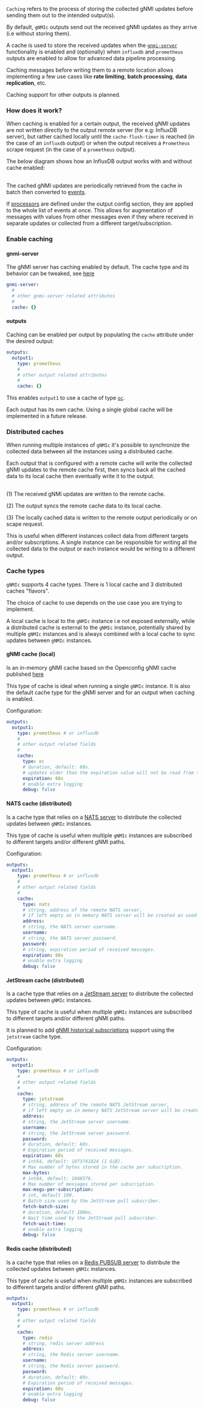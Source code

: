 
`Caching` refers to the process of storing the collected gNMI updates before sending them out to the intended output(s).

By default, `gNMIc` outputs send out the received gNMI updates as they arrive (i.e without storing them).

A cache is used to store the received updates when the [`gnmi-server`](gnmi_server.md) functionality is enabled and (optionally) when `influxdb` and `prometheus` outputs are enabled to allow for advanced data pipeline processing.

Caching messages before writing them to a remote location allows implementing a few use cases like **rate limiting**, **batch processing**, **data replication**, etc.

Caching support for other outputs is planned.

### How does it work?

When caching is enabled for a certain output, the received gNMI updates are not written directly to the output remote server (for e.g: InfluxDB server), but rather cached locally until the `cache-flush-timer` is reached (in the case of an `influxdb` output) or when the output receives a `Prometheus` scrape request (in the case of a `prometheus` output).

The below diagram shows how an InfluxDB output works with and without cache enabled:

<div class="mxgraph" style="max-width:100%;border:1px solid transparent;margin:0 auto; display:block;" data-mxgraph="{&quot;page&quot;:10,&quot;zoom&quot;:1.4,&quot;highlight&quot;:&quot;#0000ff&quot;,&quot;nav&quot;:true,&quot;check-visible-state&quot;:true,&quot;resize&quot;:true,&quot;url&quot;:&quot;https://raw.githubusercontent.com/karimra/gnmic/diagrams/diagrams/influxdb_output_with_without_cache.drawio&quot;}"></div>

<script type="text/javascript" src="https://cdn.jsdelivr.net/gh/hellt/drawio-js@main/embed2.js?&fetch=https%3A%2F%2Fraw.githubusercontent.com%2Fkarimra%2Fgnmic%2Fdiagrams%2F/influxdb_output_with_without_cache.drawio" async></script>

The cached gNMI updates are periodically retrieved from the cache in batch then converted to [events](event_processors/intro.md#the-event-format).

If [processors](event_processors/intro.md) are defined under the output config section, they are applied to the whole list of events at once. This allows for augmentation of messages with values from other messages even if they where received in separate updates or collected from a different target/subscription.

### Enable caching

#### gnmi-server

The gNMI server has caching enabled by default.
The cache type and its behavior can be tweaked, see [here](#cache-types)

```yaml
gnmi-server:
  #
  # other gnmi-server related attributes
  #
  cache: {}
```

#### outputs

Caching can be enabled per output by populating the `cache` attribute under the desired output:

```yaml
outputs:
  output1:
    type: prometheus
    #
    # other output related attributes
    #
    cache: {}
```

This enables `output1` to use a cache of type [`oc`](#gnmi-cache).

Each output has its own cache.
Using a single global cache will be implemented in a future release.

### Distributed caches

When running multiple instances of `gNMIc` it's possible to synchronize the collected data between all the instances using a distributed cache.

Each output that is configured with a remote cache will write the collected gNMI updates to the remote cache first, then syncs back all the cached data to its local cache then eventually write it to the output.

<div class="mxgraph" style="max-width:100%;border:1px solid transparent;margin:0 auto; display:block;" data-mxgraph="{&quot;page&quot;:10,&quot;zoom&quot;:1.4,&quot;highlight&quot;:&quot;#0000ff&quot;,&quot;nav&quot;:true,&quot;check-visible-state&quot;:true,&quot;resize&quot;:true,&quot;url&quot;:&quot;https://raw.githubusercontent.com/karimra/gnmic/diagrams/diagrams/distributed_caches.drawio&quot;}"></div>

<script type="text/javascript" src="https://cdn.jsdelivr.net/gh/hellt/drawio-js@main/embed2.js?&fetch=https%3A%2F%2Fraw.githubusercontent.com%2Fkarimra%2Fgnmic%2Fdiagrams%2F/distributed_caches.drawio" async></script>

(1) The received gNMI updates are written to the remote cache.

(2) The output syncs the remote cache data to its local cache.

(3) The locally cached data is written to the remote output periodically or on scape request.

This is useful when different instances collect data from different targets and/or subscriptions. A single instance can be responsible for writing all the collected data to the output or each instance would be writing to a different output.

### Cache types

`gNMIc` supports 4 cache types. There is 1 local cache and 3 distributed caches "flavors".

The choice of cache to use depends on the use case you are trying to implement.

A local cache is local to the `gNMIc` instance i.e not exposed externally,
while a distributed cache is external to the `gNMIc` instance, potentially shared by multiple `gNMIc` instances and is always combined with a local cache to sync updates between `gNMIc` instances.

#### gNMI cache (local)

Is an in-memory gNMI cache based on the Openconfig gNMI cache published [here](https://github.com/openconfig/gnmi/tree/master/cache)

This type of cache is ideal when running a single `gNMIc` instance. It is also the default cache type for the gNMI server and for an output when caching is enabled.

Configuration:

```yaml
outputs:
  output1:
    type: prometheus # or influxdb
    #
    # other output related fields
    #
    cache: 
      type: oc
      # duration, default: 60s.
      # updates older than the expiration value will not be read from the cache.
      expiration: 60s
      # enable extra logging
      debug: false
```

#### NATS cache (distributed)

Is a cache type that relies on a [NATS server](https://docs.nats.io/) to distribute the collected updates between `gNMIc` instances.

This type of cache is useful when multiple `gNMIc` instances are subscribed to different targets and/or different gNMI paths.

Configuration:

```yaml
outputs:
  output1:
    type: prometheus # or influxdb
    #
    # other output related fields
    #
    cache:
      type: nats
      # string, address of the remote NATS server,
      # if left empty an in memory NATS server will be created an used.
      address:
      # string, the NATS server username.
      username:
      # string, the NATS server password.
      password:
      # string, expiration period of received messages.
      expiration: 60s
      # enable extra logging
      debug: false
```

#### JetStream cache (distributed)

Is a cache type that relies on a [JetStream server](https://docs.nats.io/nats-concepts/jetstream) to distribute the collected updates between `gNMIc` instances.

This type of cache is useful when multiple `gNMIc` instances are subscribed to different targets and/or different gNMI paths.

It is planned to add [gNMI historical subscriptions](https://github.com/openconfig/reference/blob/master/rpc/gnmi/gnmi-history.md#1-purpose) support using the `jetstream` cache type.

Configuration:

```yaml
outputs:
  output1:
    type: prometheus # or influxdb
    #
    # other output related fields
    #
    cache:
      type: jetstream
      # string, address of the remote NATS JetStream server,
      # if left empty an in memory NATS JetStream server will be created an used.
      address:
      # string, the JetStream server username.
      username:
      # string, the JetStream server password.
      password:
      # duration, default: 60s.
      # Expiration period of received messages.
      expiration: 60s
      # int64, default: 1073741824 (1 GiB). 
      # Max number of bytes stored in the cache per subscription.
      max-bytes:
      # int64, default: 1048576. 
      # Max number of messages stored per subscription.
      max-msgs-per-subscription:
      # int, default 100. 
      # Batch size used by the JetStream pull subscriber.
      fetch-batch-size:
      # duration, default 100ms. 
      # Wait time used by the JetStream pull subscriber.
      fetch-wait-time:
      # enable extra logging
      debug: false      
```

#### Redis cache (distributed)

Is a cache type that relies on a [Redis PUBSUB server](https://redis.io/docs/manual/pubsub/) to distribute the collected updates between `gNMIc` instances.

This type of cache is useful when multiple `gNMIc` instances are subscribed to different targets and/or different gNMI paths.

```yaml
outputs:
  output1:
    type: prometheus # or influxdb
    #
    # other output related fields
    #
    cache:
      type: redis
      # string, redis server address
      address:
      # string, the Redis server username.
      username:
      # string, the Redis server password.
      password:
      # duration, default: 60s.
      # Expiration period of received messages.
      expiration: 60s
      # enable extra logging
      debug: false
```
